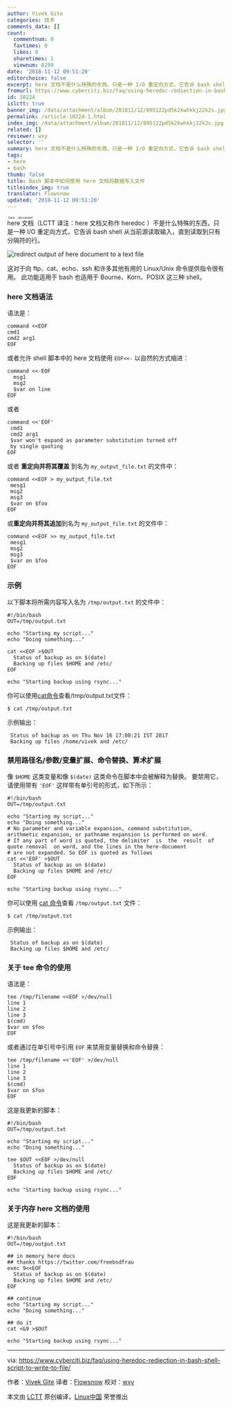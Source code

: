 ```yaml
---
author: Vivek Gite
categories: 技术
comments_data: []
count:
  commentnum: 0
  favtimes: 0
  likes: 0
  sharetimes: 1
  viewnum: 8299
date: '2018-11-12 09:51:20'
editorchoice: false
excerpt: here 文档不是什么特殊的东西，只是一种 I/O 重定向方式，它告诉 bash shell 从当前源读取输入，直到读取到只有分隔符的行。
fromurl: https://www.cyberciti.biz/faq/using-heredoc-rediection-in-bash-shell-script-to-write-to-file/
id: 10224
islctt: true
banner_img: /data/attachment/album/201811/12/095122pd5k2kwhkkj22k2s.jpg
permalink: /article-10224-1.html
index_img: /data/attachment/album/201811/12/095122pd5k2kwhkkj22k2s.jpg.thumb.jpg
related: []
reviewer: wxy
selector: ''
summary: here 文档不是什么特殊的东西，只是一种 I/O 重定向方式，它告诉 bash shell 从当前源读取输入，直到读取到只有分隔符的行。
tags:
- here
- bash
thumb: false
title: Bash 脚本中如何使用 here 文档将数据写入文件
titleindex_img: true
translator: Flowsnow
updated: '2018-11-12 09:51:20'
---
```


<ruby> here 文档 <rt>  here document </rt></ruby> （LCTT 译注：here 文档又称作 heredoc ）不是什么特殊的东西，只是一种 I/O 重定向方式，它告诉 bash shell 从当前源读取输入，直到读取到只有分隔符的行。


![redirect output of here document to a text file](/data/attachment/album/201811/12/095122pd5k2kwhkkj22k2s.jpg)


这对于向 ftp、cat、echo、ssh 和许多其他有用的 Linux/Unix 命令提供指令很有用。 此功能适用于 bash 也适用于 Bourne、Korn、POSIX 这三种 shell。


### here 文档语法


语法是：



```
command <<EOF
cmd1
cmd2 arg1
EOF
```

或者允许 shell 脚本中的 here 文档使用 `EOF<<-` 以自然的方式缩进：



```
command <<-EOF
  msg1
  msg2 
  $var on line 
EOF
```

或者



```
command <<'EOF'
 cmd1
 cmd2 arg1
 $var won't expand as parameter substitution turned off
 by single quoting
EOF
```

或者 **重定向并将其覆盖** 到名为 `my_output_file.txt` 的文件中：



```
command <<EOF > my_output_file.txt
 mesg1
 msg2
 msg3
 $var on $foo
EOF
```

或**重定向并将其追加**到名为 `my_output_file.txt` 的文件中：



```
command <<EOF >> my_output_file.txt
 mesg1
 msg2
 msg3
 $var on $foo
EOF
```

### 示例


以下脚本将所需内容写入名为 `/tmp/output.txt` 的文件中：



```
#!/bin/bash
OUT=/tmp/output.txt

echo "Starting my script..."
echo "Doing something..."

cat <<EOF >$OUT
  Status of backup as on $(date)
  Backing up files $HOME and /etc/
EOF

echo "Starting backup using rsync..."
```

你可以使用[cat命令](https//www.cyberciti.biz/faq/linux-unix-appleosx-bsd-cat-command-examples/)查看/tmp/output.txt文件：



```
$ cat /tmp/output.txt
```

示例输出：



```
 Status of backup as on Thu Nov 16 17:00:21 IST 2017
 Backing up files /home/vivek and /etc/
```

### 禁用路径名/参数/变量扩展、命令替换、算术扩展


像 `$HOME` 这类变量和像 `$(date)` 这类命令在脚本中会被解释为替换。 要禁用它，请使用带有 `'EOF'` 这样带有单引号的形式，如下所示：



```
#!/bin/bash
OUT=/tmp/output.txt

echo "Starting my script..."
echo "Doing something..."
# No parameter and variable expansion, command substitution, arithmetic expansion, or pathname expansion is performed on word.  
# If any part of word is quoted, the delimiter  is  the  result  of  quote removal  on word, and the lines in the here-document 
# are not expanded. So EOF is quoted as follows
cat <<'EOF' >$OUT
  Status of backup as on $(date)
  Backing up files $HOME and /etc/
EOF

echo "Starting backup using rsync..."
```

你可以使用 [cat 命令](https//www.cyberciti.biz/faq/linux-unix-appleosx-bsd-cat-command-examples/)查看 `/tmp/output.txt` 文件：



```
$ cat /tmp/output.txt
```

示例输出：



```
 Status of backup as on $(date)
 Backing up files $HOME and /etc/

```

### 关于 tee 命令的使用


语法是：



```
tee /tmp/filename <<EOF >/dev/null
line 1
line 2
line 3
$(cmd)
$var on $foo
EOF
```

或者通过在单引号中引用 `EOF` 来禁用变量替换和命令替换：



```
tee /tmp/filename <<'EOF' >/dev/null
line 1
line 2
line 3
$(cmd)
$var on $foo
EOF
```

这是我更新的脚本：



```
#!/bin/bash
OUT=/tmp/output.txt

echo "Starting my script..."
echo "Doing something..."

tee $OUT <<EOF >/dev/null
  Status of backup as on $(date)
  Backing up files $HOME and /etc/
EOF

echo "Starting backup using rsync..."
```

### 关于内存 here 文档的使用


这是我更新的脚本：



```
#!/bin/bash
OUT=/tmp/output.txt

## in memory here docs 
## thanks https://twitter.com/freebsdfrau
exec 9<<EOF
  Status of backup as on $(date)
  Backing up files $HOME and /etc/
EOF

## continue
echo "Starting my script..."
echo "Doing something..."

## do it
cat <&9 >$OUT

echo "Starting backup using rsync..."
```



---


via: <https://www.cyberciti.biz/faq/using-heredoc-rediection-in-bash-shell-script-to-write-to-file/>


作者：[Vivek Gite](https://www.cyberciti.biz) 译者：[Flowsnow](https://github.com/Flowsnow) 校对：[wxy](https://github.com/wxy)


本文由 [LCTT](https://github.com/LCTT/TranslateProject) 原创编译，[Linux中国](https://linux.cn/) 荣誉推出